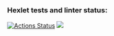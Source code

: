 ### Hexlet tests and linter status:
[![Actions Status](https://github.com/vladwarrior/php-project-lvl1/workflows/hexlet-check/badge.svg)](https://github.com/vladwarrior/php-project-lvl1/actions)
<a href="https://codeclimate.com/github/codeclimate/codeclimate/maintainability"><img src="https://api.codeclimate.com/v1/badges/a99a88d28ad37a79dbf6/maintainability" /></a>